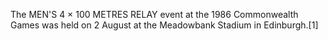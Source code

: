 The MEN'S 4 × 100 METRES RELAY event at the 1986 Commonwealth Games was held on 2 August at the Meadowbank Stadium in Edinburgh.[1]
